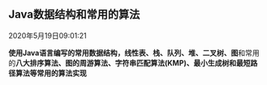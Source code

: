 <h2>Java数据结构和常用的算法</h2>

2020年5月19日09:01:21 <br>

<strong>使用Java语言编写的常用数据结构，线性表、栈、队列、堆、二叉树、图</strong>和常用的<strong>八大排序算法、图的周游算法、字符串匹配算法(KMP)、最小生成树和最短路径算法等常用的算法实现</strong>